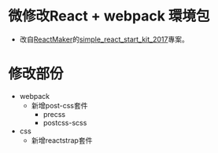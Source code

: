 # 微修改React + webpack 環境包
* 改自[ReactMaker](https://github.com/ReactMaker)的[simple_react_start_kit_2017](https://github.com/ReactMaker/simple_react_start_kit_2017)專案。

# 修改部份
+ webpack
  + 新增post-css套件
    + precss
    + postcss-scss
+ css
  + 新增reactstrap套件
